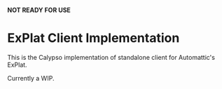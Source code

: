 **NOT READY FOR USE**

# ExPlat Client Implementation

This is the Calypso implementation of standalone client for Automattic's ExPlat.

Currently a WIP.
